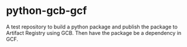 # python-gcb-gcf
A test repository to build a python package and publish the package to Artifact Registry using GCB. Then have the package be a dependency in GCF.
